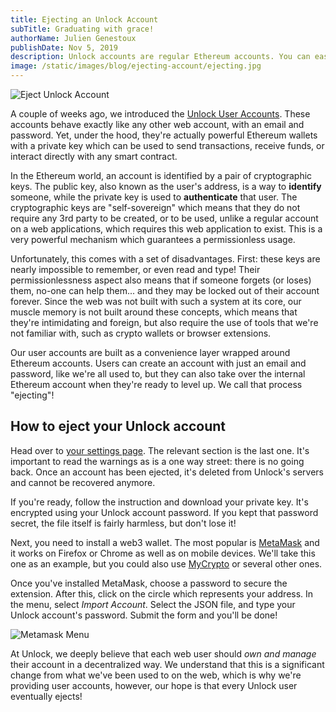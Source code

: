 ```yaml
---
title: Ejecting an Unlock Account
subTitle: Graduating with grace!
authorName: Julien Genestoux
publishDate: Nov 5, 2019
description: Unlock accounts are regular Ethereum accounts. You can easily take it over and use it with your own web3 wallet!
image: /static/images/blog/ejecting-account/ejecting.jpg
---
```


![Eject Unlock Account](/static/images/blog/ejecting-account/ejecting.jpg)

A couple of weeks ago, we introduced the [Unlock User Accounts](/blog/unlock-user-accounts). These accounts behave exactly like any other web account, with an email and password. Yet, under the hood, they're actually powerful Ethereum wallets with a private key which can be used to send transactions, receive funds, or interact directly with any smart contract.

In the Ethereum world, an account is identified by a pair of cryptographic keys. The public key, also known as the user's address, is a way to **identify** someone, while the private key is used to **authenticate** that user. The cryptographic keys are "self-sovereign" which means that they do not require any 3rd party to be created, or to be used, unlike a regular account on a web applications, which requires this web application to exist. This is a very powerful mechanism which guarantees a permissionless usage.

Unfortunately, this comes with a set of disadvantages. First: these keys are nearly impossible to remember, or even read and type! Their permissionlessness aspect also means that if someone forgets (or loses) them, no-one can help them... and they may be locked out of their account forever. Since the web was not built with such a system at its core, our muscle memory is not built around these concepts, which means that they're intimidating and foreign, but also require the use of tools that we're not familiar with, such as crypto wallets or browser extensions.

Our user accounts are built as a convenience layer wrapped around Ethereum accounts. Users can create an account with just an email and password, like we're all used to, but they can also take over the internal Ethereum account when they're ready to level up. We call that process "ejecting"!

## How to eject your Unlock account

Head over to [your settings page](https://app.unlock-protocol.com/settings/). The relevant section is the last one. It's important to read the warnings as is a one way street: there is no going back. Once an account has been ejected, it's deleted from Unlock's servers and cannot be recovered anymore.

If you're ready, follow the instruction and download your private key. It's encrypted using your Unlock account password. If you kept that password secret, the file itself is fairly harmless, but don't lose it!

Next, you need to install a web3 wallet. The most popular is [MetaMask](https://metamask.io/) and it works on Firefox or Chrome as well as on mobile devices. We'll take this one as an example, but you could also use [MyCrypto](https://mycrypto.com/) or several other ones.

Once you've installed MetaMask, choose a password to secure the extension. After this, click on the circle which represents your address. In the menu, select _Import Account_. Select the JSON file, and type your Unlock account's password. Submit the form and you'll be done!

![Metamask Menu](/static/images/blog/ejecting-account/import.jpg)

At Unlock, we deeply believe that each web user should _own and manage_ their account in a decentralized way. We understand that this is a significant change from what we've been used to on the web, which is why we're providing user accounts, however, our hope is that every Unlock user eventually ejects!

